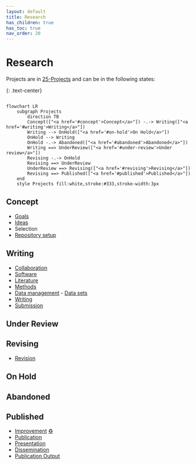 ```yaml
---
layout: default
title: Research
has_children: true
has_toc: true
nav_order: 20
---
```


# Research

Projects are in [25-Projects](25-projects.html) and can be in the following states:

{: .text-center}
```mermaid

flowchart LR
    subgraph Projects
        direction TB
        Concept(["<a href='#concept'>Concept</a>"]) -.-> Writing(["<a href='#writing'>Writing</a>"])
        Writing --> OnHold(["<a href='#on-hold'>On Hold</a>"])
        OnHold --> Writing
        OnHold -.-> Abandoned(["<a href='#abandoned'>Abandoned</a>"])
        Writing ==> UnderReview(["<a href='#under-review'>Under review</a>"])
        Revising -.-> OnHold
        Revising ==> UnderReview
        UnderReview ==> Revising(["<a href='#revising'>Revising</a>"])
        Revising ==> Published(["<a href='#published'>Published</a>"])
    end
    style Projects fill:white,stroke:#333,stroke-width:3px

```
<!-- TODO: Cover Research data management, and reproducibility (but check with the team before publishing data - make sure confidential data is protected) -->

## Concept

- [Goals](20_processes/20.01.goals.html)
- [Ideas](20_processes/20.09.ideas.html)
- Selection
- [Repository setup](20_processes/20.15.repo-setup.html)

## Writing

- [Collaboration](20_processes/20.16.collaboration.html)
- [Software](24-software.html)
- [Literature](22-literature.html)
- [Methods](20_processes/20.18.methods.html)
- [Data management](20_processes/20.17.data.html) - [Data sets](23-data.html)
- [Writing](20_processes/20.29.writing.html)
- [Submission](20_processes/20.30.pre-submission.html)

## Under Review

## Revising

- [Revision](20_processes/20.32.revision.html)

## On Hold

## Abandoned

## Published

- [Improvement](20_processes/20.35.improvement.html) <a href='{{ site.baseurl }}/docs/00.goals.html'>♻️</a>
- [Publication](20_processes/20.33.publication.html)
- [Presentation](20_processes/20.28.presentation.html)
- [Dissemination](20_processes/20.34.dissemination.html)
- [Publication Output](29-publications.html)
